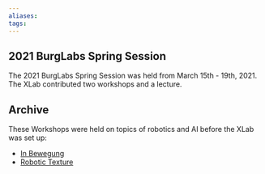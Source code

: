 ```yaml
---
aliases: 
tags: 
---
```


## 2021 BurgLabs Spring Session

The 2021 BurgLabs Spring Session was held from March 15th - 19th, 2021. The XLab contributed two workshops and a lecture.

## Archive

These Workshops were held on topics of robotics and AI before the XLab was set up: 

- [In Bewegung](https://sites.google.com/prod/view/urburg/projekte/workshop-in-bewegung)
- [Robotic Texture](https://sites.google.com/prod/view/urburg/projekte/workshop-robotic-texture)
